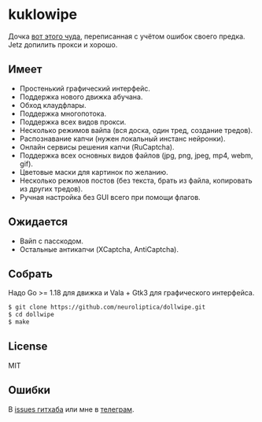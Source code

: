 # kuklowipe
Дочка [вот этого чуда](https://github.com/neuroliptica/traumatic), переписанная с учётом ошибок своего предка. Jetz допилить прокси и хорошо.

## Имеет
- Простенький графический интерфейс.
- Поддержка нового движка абучана.
- Обход клаудфлары.
- Поддержка многопотока.
- Поддержка всех видов прокси.
- Несколько режимов вайпа (вся доска, один тред, создание тредов).
- Распознавание капчи (нужен локальный инстанс нейронки).
- Онлайн сервисы решения капчи (RuCaptcha).
- Поддержка всех основных видов файлов (jpg, png, jpeg, mp4, webm, gif).
- Цветовые маски для картинок по желанию.
- Несколько режимов постов (без текста, брать из файла, копировать из других тредов).
- Ручная настройка без GUI всего при помощи флагов.

## Ожидается
- Вайп с пасскодом.
- Остальные антикапчи (XCaptcha, AntiCaptcha).

## Собрать
Надо Go >= 1.18 для движка и Vala + Gtk3 для графического интерфейса.

```bash
$ git clone https://github.com/neuroliptica/dollwipe.git
$ cd dollwipe
$ make
```

## License
MIT

## Ошибки
В [issues гитхаба](https://github.com/neuroliptica/dollwipe/issues) или мне в [телеграм](https://t.me/seharehare).
